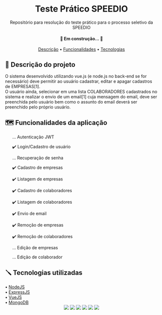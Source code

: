 <h1 align="center">Teste Prático SPEEDIO</h1>

<p align="center">Repositório para resolução do teste prático para o processo seletivo da SPEEDIO</p>

<h4 align="center"> 
	🚧 Em construção... 🚧
</h4>

<p align="center">
    <a href="#description">Descrição</a> •
    <a href="#features">Funcionalidades</a> •
    <a href="#stack">Tecnologias</a>
</p>

<div id="description">
    <h2> 🎯 Descrição do projeto</h2>
    <p>O sistema desenvolvido utilizando vue.js (e node.js no back-end se for necessário) deve permitir ao usuário cadastrar, editar e apagar cadastros de EMPRESAS[1]. <br>
    O usuário ainda, selecionar em uma lista COLABORADORES cadastrados no sistema e realizar o envio de um email[1] cuja mensagem do email, deve ser preenchida pelo usuário bem como o assunto do email deverá ser preenchido pelo próprio usuário.</p>
</div>

<div id="features">
    <h2> 🗺️ Funcionalidades da aplicação</h2>
    <ul>
        <p> ... Autenticação JWT </p>
        <p> ✔️ Login/Cadastro de usuário</p>
        <p> ... Recuperação de senha</p>
        <p> ✔️ Cadastro de empresas</p>
        <p> ✔️ Listagem de empresas</p> 
        <p> ✔️ Cadastro de colaboradores</p>
        <p> ✔️ Listagem de colaboradores</p>
        <p> ✔️ Envio de email</p>
        <p> ✔️ Remoção de empresas</p>
        <p> ✔️ Remoção de colaboradores</p>
        <p> ... Edição de empresas</p>
        <p> ... Edição de colaborador</p>
    </ul>
</div>

<div id="stack">
    <h2> 🪛 Tecnologias utilizadas </h2>
   • <a href="https://nodejs.org/en/">NodeJS</a> <br>
   • <a href="https://expressjs.com/">ExpressJS</a> <br>
   • <a href="https://vuejs.org/">VueJS</a> <br>
   • <a href="https://www.mongodb.com/">MongoDB</a> <br>
</div>


<div id="badges" align="center">
    <img src="https://img.shields.io/github/license/leocristian/Teste_Pratico_SPEEDIO" />
    <img src="https://img.shields.io/static/v1?label=node&message=v16.13.1&color=green&style=flat"/>
    <img src="https://img.shields.io/static/v1?label=npm&message=v8.1.2&color=blue&style=flat"/>
    <img src="https://img.shields.io/static/v1?label=vue&message=v4.5.15&color=greenstyle=flat"/>
    <img src="https://img.shields.io/static/v1?label=mongo&message=v4.2.1&color=blue&style=flat"/>
    <img src="https://img.shields.io/static/v1?label=express&message=v4.17.1&color=blue&style=flat"/>

</div>

